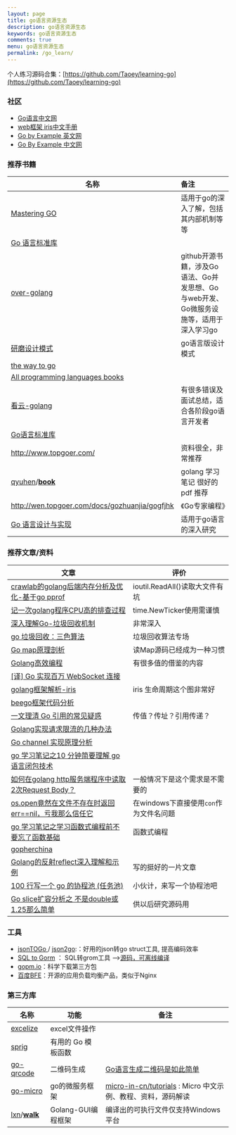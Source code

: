 ```yaml
---
layout: page
title: go语言资源生态
description: go语言资源生态
keywords: go语言资源生态
comments: true
menu: go语言资源生态
permalink: /go_learn/
---
```


个人练习源码合集：[https://github.com/Taoey/learning-go](https://github.com/Taoey/learning-go)

### 社区

- [Go语言中文网](https://studygolang.com/)
- [web框架 iris中文手册](https://studyiris.com/doc/index.html)
- [Go by Example 英文网](https://gobyexample.com/)
- [Go By Example 中文网](https://books.studygolang.com/gobyexample/)

### 推荐书籍

| 名称                                                         | 备注                                                         |
| ------------------------------------------------------------ | :----------------------------------------------------------- |
| [Mastering GO](https://github.com/hantmac/Mastering_Go_ZH_CN) | 适用于go的深入了解，包括其内部机制等等                       |
| [Go 语言标准库](https://www.kancloud.cn/wizardforcel/golang-stdlib-ref/121475) |                                                              |
| [over-golang](https://github.com/overnote/over-golang)       | github开源书籍，涉及Go语法、Go并发思想、Go与web开发、Go微服务设施等，适用于深入学习go |
| [研磨设计模式](https://github.com/senghoo/golang-design-pattern) | go语言版设计模式                                             |
| [the way to go](https://github.com/unknwon/the-way-to-go_ZH_CN/blob/master/eBook/directory.md) |                                                              |
| [All programming languages books](https://github.com/KeKe-Li/book) |                                                              |
| [看云-golang](https://www.kancloud.cn/uvohp5na133/golang/933968) | 有很多错误及面试总结，适合各阶段go语言开发者                 |
| [Go语言标准库](https://books.studygolang.com/The-Golang-Standard-Library-by-Example/) |                                                              |
| http://www.topgoer.com/                                      | 资料很全，非常推荐                                           |
| [qyuhen](https://github.com/qyuhen)/**[book](https://github.com/qyuhen/book)** | golang 学习笔记 很好的pdf 推荐                               |
| http://wen.topgoer.com/docs/gozhuanjia/gogfjhk               | 《Go专家编程》                                               |
| [Go 语言设计与实现](https://draveness.me/golang/)            | 适用于go语言的深入研究                                       |



### 推荐文章/资料

| 文章                                                         | 评价                                   |
| ------------------------------------------------------------ | -------------------------------------- |
| [crawlab的golang后端内存分析及优化-基于go pprof](https://juejin.im/post/5d5be347f265da03b94ff66b) | ioutil.ReadAll()读取大文件有坑         |
| [记一次golang程序CPU高的排查过程](https://juejin.im/post/5d5189446fb9a06b1a567e93) | time.NewTicker使用需谨慎               |
| [深入理解Go-垃圾回收机制](https://juejin.im/post/5d78b3276fb9a06b1829e691) | 非常深入                               |
| [go 垃圾回收：三色算法](https://juejin.im/post/5d398417f265da1b904c26b6) | 垃圾回收算法专场                       |
| [Go map原理剖析](https://juejin.im/post/5d9c650a518825091b2c2679) | 读Map源码已经成为一种习惯              |
| [Golang高效编程](https://juejin.im/post/5d958b9be51d4577f4608b2b) | 有很多值的借鉴的内容                   |
| [[译] Go 实现百万 WebSocket 连接](https://juejin.im/post/5d48f1cd6fb9a06b233ca719) |                                        |
| [golang框架解析-iris](https://mp.weixin.qq.com/s?__biz=MzA5MDEwMDYyOA==&mid=2454619020&idx=1&sn=c74e06ce6ce6805c9fbeb357b484e284&chksm=87aae577b0dd6c61c8aa7057873ebba5567057ca816fb8a17b664dcf696f0b9544866de7c6c5&mpshare=1&scene=1&srcid=1005Rk3kOZl8R1xRL4qWZtLc&sharer_sharetime=1570257270847&sharer_shareid=06041e0e5e8bc247cd43fed6c5ced62a#rd) | iris 生命周期这个图非常好              |
| [beego框架代码分析](https://mp.weixin.qq.com/s?__biz=MzA5MDEwMDYyOA==&mid=2454618967&idx=1&sn=6cafd61e5a57ab7950901ea9ac3c0e44&chksm=87aae5acb0dd6cba7e999db9a43eaa7c30f9f22ad1cd67d8008e2757a21241f853d2ee0af5eb&scene=21#wechat_redirect) |                                        |
| [一文理清 Go 引用的常见疑惑](https://mp.weixin.qq.com/s/o-iE3ny3-GOIhcWsUbVgVA) | 传值？传址？引用传递？                 |
| [Golang实现请求限流的几种办法](https://blog.csdn.net/micl200110041/article/details/82013032) |                                        |
| [Go channel 实现原理分析](https://www.jianshu.com/p/d841f251d3bc) |                                        |
| [go 学习笔记之10 分钟简要理解 go 语言闭包技术](https://mp.weixin.qq.com/s/GJnvPgW7IONK9LVw-i34hQ) |                                        |
| [如何在golang http服务端程序中读取2次Request Body？](https://www.zhihu.com/question/329045911/answer/714781838) | 一般情况下是这个需求是不需要的         |
| [os.open竟然在文件不存在时返回err==nil，亏我那么信任它](https://studygolang.com/topics/10068) | 在windows下直接使用`con`作为文件名问题 |
| [go 学习笔记之学习函数式编程前不要忘了函数基础](https://mp.weixin.qq.com/s/dprkCOvPZHr6fi_qC91dVw) | 函数式编程                             |
| [gopherchina](https://github.com/gopherchina/conference)     |                                        |
| [Golang的反射reflect深入理解和示例](https://studygolang.com/articles/12348?fr=sidebar) | 写的挺好的一片文章                     |
| [100 行写一个 go 的协程池 (任务池)](https://segmentfault.com/a/1190000021468353) | 小伙计，来写一个协程池吧               |
| [Go slice扩容分析之 不是double或1.25那么简单](https://www.jianshu.com/p/303daad705a3) | 供以后研究源码用                       |

### 工具

- [jsonTOGo ](https://mholt.github.io/json-to-go/)/ [json2go](https://oktools.net/json2go):：好用的json转go struct工具, 提高编码效率
- [SQL to Gorm](https://sql2gorm.mccode.info/) ： SQL转grom工具  -->[源码，可离线编译](https://github.com/cascax/sql2gorm)
- [gopm.io](https://gopm.io/)：科学下载第三方包
- [百度BFE](https://www.bfe-networks.net/)：开源的应用负载均衡产品，类似于Nginx

### 第三方库

| 名称                                                         | 功能               | 备注                                                         |
| ------------------------------------------------------------ | ------------------ | ------------------------------------------------------------ |
| [excelize](https://xuri.me/excelize/zh-hans/)                | excel文件操作      |                                                              |
| [sprig](https://github.com/Masterminds/sprig)                | 有用的 Go 模板函数 |                                                              |
| [go-qrcode](https://github.com/skip2/go-qrcode)              | 二维码生成         | [Go语言生成二维码是如此简单](https://www.flysnow.org/2017/09/29/go-qrcode.html) |
| [go-micro](https://github.com/micro/go-micro)                | go的微服务框架     | [micro-in-cn/tutorials](https://github.com/micro-in-cn/tutorials) : Micro 中文示例、教程、资料，源码解读 |
| [lxn](https://github.com/lxn)/**[walk](https://github.com/lxn/walk)** | Golang-GUI编程框架 | 编译出的可执行文件仅支持Windows平台                          |

